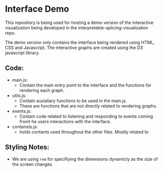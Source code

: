 # Interface Demo

This repository is being used for hosting a demo version of the interactive visualization being developed in the interpreteble-splicing-visualization repo. 

The demo version only contains the interface being rendered using HTML, CSS and Javascript. The interactive graphs are created using the D3 javascript library.

## Code: 
- main.js: 
    - Contain the main entry point to the interface and the functions for rendering each graph. 
- utils.js: 
    - Contain auxialiary functions to be used in the main.js.
    - These are functions that are not directly related to rendering graphs.
- events.js: 
    - Contain code related to listening and responding to events coming fromt he users interactions with the interface. 
- contansts.js: 
    - holds contants used throughout the other files. Mostly related to 

## Styling Notes: 
- We are using `rem` for specifiying the dimensions dynamicly as the size of the screen changes
